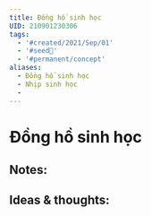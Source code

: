 ```yaml
---
title: Đồng hồ sinh học
UID: 210901230306
tags:
  - '#created/2021/Sep/01'
  - '#seed🥜'
  - '#permanent/concept'
aliases:
  - Đồng hồ sinh học
  - Nhịp sinh học
  - 
---
```

# Đồng hồ sinh học

## Notes:


## Ideas & thoughts:
